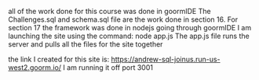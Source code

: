 all of the work done for this course was done in goormIDE
The Challenges.sql and schema.sql file are the work done in section 16. 
For section 17 the framework was done in nodejs going through goormIDE
I am launching the site using the command: node app.js
The app.js file runs the server and pulls all the files for the site together

the link I created for this site is:  https://andrew-sql-joinus.run-us-west2.goorm.io/
I am running it off port 3001
